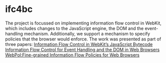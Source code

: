 # ifc4bc
The project is focussed on implementing information flow control in WebKit, which includes changes to the JavaScript engine, the DOM and the event-handling mechanism. Additionally, we support a mechanism to specify policies that the browser would enforce. The work was presented as part of three papers:
[Information Flow Control in WebKit’s JavaScript Bytecode](https://rd.springer.com/chapter/10.1007/978-3-642-54792-8_9)
[Information Flow Control for Event Handling and the DOM in Web Browsers](http://ieeexplore.ieee.org/document/7243745/)
[WebPol:Fine-grained Information Flow Policies for Web Browsers]()
